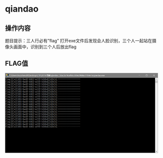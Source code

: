 # qiandao

## 操作内容

题目提示：三人行必有”flag”
打开exe文件后发现会人脸识别，三个人一起站在摄像头画面中，识别到三个人后放出flag

## FLAG值

![](qiandao.png)
